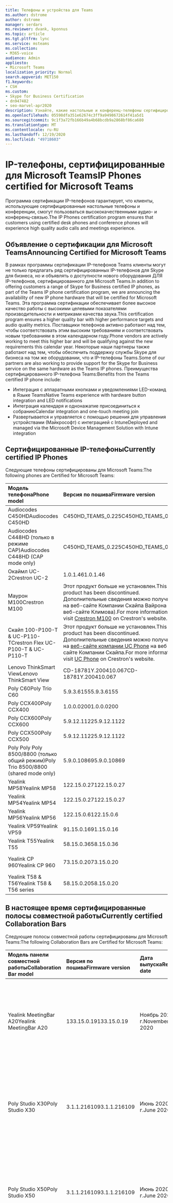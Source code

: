```yaml
---
title: Телефоны и устройства для Teams
ms.author: dstrome
author: dstrome
manager: serdars
ms.reviewer: dvank, kponnus
ms.topic: article
ms.tgt.pltfrm: lync
ms.service: msteams
ms.collection:
- M365-voice
audience: Admin
appliesto:
- Microsoft Teams
localization_priority: Normal
search.appverid: MET150
f1.keywords:
- CSH
ms.custom:
- Skype for Business Certification
- dn947482
- seo-marvel-apr2020
description: Узнайте, какие настольные и конференц-телефоны сертифицированы для Microsoft Teams для получения наилучших результатов.
ms.openlocfilehash: 05598dfa351e62674c3ff9a9498672614f41a5d1
ms.sourcegitcommit: 9c1f3a72fb166b49a4b68bcdb9a2868bf86ca680
ms.translationtype: MT
ms.contentlocale: ru-RU
ms.lasthandoff: 12/19/2020
ms.locfileid: "49718603"
---
```

# <a name="ip-phones-certified-for-microsoft-teams"></a><span data-ttu-id="77407-103">IP-телефоны, сертифицированные для Microsoft Teams</span><span class="sxs-lookup"><span data-stu-id="77407-103">IP Phones certified for Microsoft Teams</span></span>

<span data-ttu-id="77407-104">Программа сертификации IP-телефонов гарантирует, что клиенты, использующие сертифицированные настольные телефоны и конференции, смогут пользоваться высококачественными аудио- и конференц-связью.</span><span class="sxs-lookup"><span data-stu-id="77407-104">The IP Phones certification program ensures that customers using certified desk phones and conference phones will experience high quality audio calls and meetings experience.</span></span>

## <a name="announcing-certified-for-microsoft-teams"></a><span data-ttu-id="77407-105">Объявление о сертификации для Microsoft Teams</span><span class="sxs-lookup"><span data-stu-id="77407-105">Announcing Certified for Microsoft Teams</span></span>

<span data-ttu-id="77407-106">В рамках программы сертификации IP-телефонов Teams клиенты могут не только предлагать ряд сертифицированных IP-телефонов для Skype для бизнеса, но и объявлять о доступности нового оборудования ДЛЯ IP-телефонов, сертифицированного для Microsoft Teams.</span><span class="sxs-lookup"><span data-stu-id="77407-106">In addition to offering customers a range of Skype for Business certified IP phones, as part of the Teams IP phone certification program, we are announcing the availability of new IP phone hardware that will be certified for Microsoft Teams.</span></span> <span data-ttu-id="77407-107">Эта программа сертификации обеспечивает более высокое качество работы с высокими целевыми показателями производительности и метриками качества звука.</span><span class="sxs-lookup"><span data-stu-id="77407-107">This certification program ensures a higher quality bar with higher performance targets and audio quality metrics.</span></span> <span data-ttu-id="77407-108">Поставщики телефонов активно работают над тем, чтобы соответствовать этим высоким требованиям и соответствовать новым требованиям в этом календарном году.</span><span class="sxs-lookup"><span data-stu-id="77407-108">Phone vendors are actively working to meet this higher bar and will be qualifying against the new requirements this calendar year.</span></span> <span data-ttu-id="77407-109">Некоторые наши партнеры также работают над тем, чтобы обеспечить поддержку службы Skype для бизнеса на том же оборудовании, что и IP-телефоны Teams.</span><span class="sxs-lookup"><span data-stu-id="77407-109">Some of our partners are also working to provide support for the Skype for Business service on the same hardware as the Teams IP phones.</span></span> <span data-ttu-id="77407-110">Преимущества сертифицированного IP-телефона Teams:</span><span class="sxs-lookup"><span data-stu-id="77407-110">Benefits from the Teams certified IP phone include:</span></span>

- <span data-ttu-id="77407-111">Интеграция с аппаратными кнопками и уведомлениями LED-команд в Языке Teams</span><span class="sxs-lookup"><span data-stu-id="77407-111">Native Teams experience with hardware button integration and LED notifications</span></span>
- <span data-ttu-id="77407-112">Интеграция календаря и однонажатие присоединиться к собранию</span><span class="sxs-lookup"><span data-stu-id="77407-112">Calendar integration and one-touch meeting join</span></span>
- <span data-ttu-id="77407-113">Развертывается и управляется с помощью решения для управления устройствами (Майкрософт) с интеграцией с Intune</span><span class="sxs-lookup"><span data-stu-id="77407-113">Deployed and managed via the Microsoft Device Management Solution with Intune integration</span></span>

## <a name="currently-certified-ip-phones"></a><span data-ttu-id="77407-114">Сертифицированные IP-телефоны</span><span class="sxs-lookup"><span data-stu-id="77407-114">Currently certified IP Phones</span></span>

<span data-ttu-id="77407-115">Следующие телефоны сертифицированы для Microsoft Teams:</span><span class="sxs-lookup"><span data-stu-id="77407-115">The following phones are Certified for Microsoft Teams:</span></span>

| <span data-ttu-id="77407-116">Модель телефона</span><span class="sxs-lookup"><span data-stu-id="77407-116">Phone model</span></span>                            | <span data-ttu-id="77407-117">Версия по пошива</span><span class="sxs-lookup"><span data-stu-id="77407-117">Firmware version</span></span>                                                                                                                                                                                                                           | <span data-ttu-id="77407-118">Дата выпуска</span><span class="sxs-lookup"><span data-stu-id="77407-118">Release date</span></span>                 |
|:---------------------------------------|:-------------------------------------------------------------------------------------------------------------------------------------------------------------------------------------------------------------------------------------------|:-----------------------------|
| <span data-ttu-id="77407-119">Audiocodes C450HD</span><span class="sxs-lookup"><span data-stu-id="77407-119">Audiocodes C450HD</span></span>                      | <span data-ttu-id="77407-120">C450HD_TEAMS_0.225</span><span class="sxs-lookup"><span data-stu-id="77407-120">C450HD_TEAMS_0.225</span></span>                                                                                                                                                                                                                         | <span data-ttu-id="77407-121">Март 2019 г.</span><span class="sxs-lookup"><span data-stu-id="77407-121">March 2019</span></span>                   |
| <span data-ttu-id="77407-122">Audiocodes C448HD (только в режиме CAP)</span><span class="sxs-lookup"><span data-stu-id="77407-122">Audiocodes C448HD (CAP mode only)</span></span>      | <span data-ttu-id="77407-123">C450HD_TEAMS_0.225</span><span class="sxs-lookup"><span data-stu-id="77407-123">C450HD_TEAMS_0.225</span></span>                                                                                                                                                                                                                         | <span data-ttu-id="77407-124">Март 2019 г.</span><span class="sxs-lookup"><span data-stu-id="77407-124">March 2019</span></span>                   |
|<span data-ttu-id="77407-125">Окаймл UC-2</span><span class="sxs-lookup"><span data-stu-id="77407-125">Crestron UC-2</span></span>                           |<span data-ttu-id="77407-126">1.0.1.46</span><span class="sxs-lookup"><span data-stu-id="77407-126">1.0.1.46</span></span>                                                  | <span data-ttu-id="77407-127">Июль 2020 г.</span><span class="sxs-lookup"><span data-stu-id="77407-127">July 2020</span></span>                    |
| <span data-ttu-id="77407-128">Маурон М100</span><span class="sxs-lookup"><span data-stu-id="77407-128">Crestron M100</span></span>                          | <span data-ttu-id="77407-129">Этот продукт больше не установлен.</span><span class="sxs-lookup"><span data-stu-id="77407-129">This product has been discontinued.</span></span> <span data-ttu-id="77407-130">Дополнительные сведения можно получить на веб-сайте Компании Скайпа Вайрона [(На](https://www.crestron.com/Products/Workspace-Solutions/Unified-Communications/Crestron-Flex-Tabletop-Conferencing-Systems/UC-M100-T) веб-сайте Климова).</span><span class="sxs-lookup"><span data-stu-id="77407-130">For more information, visit [Crestron M100](https://www.crestron.com/Products/Workspace-Solutions/Unified-Communications/Crestron-Flex-Tabletop-Conferencing-Systems/UC-M100-T) on Crestron's website.</span></span> | <span data-ttu-id="77407-131">Прекращение с 11.05.2020 г.</span><span class="sxs-lookup"><span data-stu-id="77407-131">Discontinued as of 5/11/2020</span></span> |
| <span data-ttu-id="77407-132">Скайп 100-P100-T & UC-P110-T</span><span class="sxs-lookup"><span data-stu-id="77407-132">Crestron Flex UC-P100-T & UC-P110-T</span></span>    | <span data-ttu-id="77407-133">Этот продукт больше не установлен.</span><span class="sxs-lookup"><span data-stu-id="77407-133">This product has been discontinued.</span></span> <span data-ttu-id="77407-134">Дополнительные сведения можно получить на [веб-сайте компании UC Phone](https://www.crestron.com/Products/Workspace-Solutions/Unified-Communications/Crestron-Flex-Accessories/UC-PHONE-T-PLUS) на веб-сайте Компании Скайпа.</span><span class="sxs-lookup"><span data-stu-id="77407-134">For more information, visit [UC Phone](https://www.crestron.com/Products/Workspace-Solutions/Unified-Communications/Crestron-Flex-Accessories/UC-PHONE-T-PLUS) on Crestron's website.</span></span>                  | <span data-ttu-id="77407-135">Прекращение с 11.05.2020 г.</span><span class="sxs-lookup"><span data-stu-id="77407-135">Discontinued as of 5/11/2020</span></span> |
| <span data-ttu-id="77407-136">Lenovo ThinkSmart View</span><span class="sxs-lookup"><span data-stu-id="77407-136">Lenovo ThinkSmart View</span></span>                 | <span data-ttu-id="77407-137">CD-18781Y.200410.067</span><span class="sxs-lookup"><span data-stu-id="77407-137">CD-18781Y.200410.067</span></span>                                                                                                                                                                                                                       | <span data-ttu-id="77407-138">Апрель 2020 г.</span><span class="sxs-lookup"><span data-stu-id="77407-138">April 2020</span></span>                   |
| <span data-ttu-id="77407-139">Poly С60</span><span class="sxs-lookup"><span data-stu-id="77407-139">Poly Trio C60</span></span>                          | <span data-ttu-id="77407-140">5.9.3.6155</span><span class="sxs-lookup"><span data-stu-id="77407-140">5.9.3.6155</span></span>                                                                                                                                                                                                                                 | <span data-ttu-id="77407-141">Апрель 2020 г.</span><span class="sxs-lookup"><span data-stu-id="77407-141">April 2020</span></span>                   |
| <span data-ttu-id="77407-142">Poly CCX400</span><span class="sxs-lookup"><span data-stu-id="77407-142">Poly CCX400</span></span>                            | <span data-ttu-id="77407-143">1.0.0.0200</span><span class="sxs-lookup"><span data-stu-id="77407-143">1.0.0.0200</span></span>                                                                                                                                                                                                                                 | <span data-ttu-id="77407-144">Январь 2020 г.</span><span class="sxs-lookup"><span data-stu-id="77407-144">January 2020</span></span>                 |
| <span data-ttu-id="77407-145">Poly CCX600</span><span class="sxs-lookup"><span data-stu-id="77407-145">Poly CCX600</span></span>                            | <span data-ttu-id="77407-146">5.9.12.1122</span><span class="sxs-lookup"><span data-stu-id="77407-146">5.9.12.1122</span></span>                                                                                                                                                                                                                                | <span data-ttu-id="77407-147">Январь 2020 г.</span><span class="sxs-lookup"><span data-stu-id="77407-147">January 2020</span></span>                 |
| <span data-ttu-id="77407-148">Poly CCX500</span><span class="sxs-lookup"><span data-stu-id="77407-148">Poly CCX500</span></span>                            | <span data-ttu-id="77407-149">5.9.12.1122</span><span class="sxs-lookup"><span data-stu-id="77407-149">5.9.12.1122</span></span>                                                                                                                                                                                                                                | <span data-ttu-id="77407-150">Декабрь 2019 г.</span><span class="sxs-lookup"><span data-stu-id="77407-150">December 2019</span></span>                |
| <span data-ttu-id="77407-151">Poly Poly Poly 8500/8800 (только общий режим)</span><span class="sxs-lookup"><span data-stu-id="77407-151">Poly Trio 8500/8800 (shared mode only)</span></span> | <span data-ttu-id="77407-152">5.9.0.10869</span><span class="sxs-lookup"><span data-stu-id="77407-152">5.9.0.10869</span></span>                                                                                                                                                                                                                                | <span data-ttu-id="77407-153">Июнь 2019 г.</span><span class="sxs-lookup"><span data-stu-id="77407-153">June 2019</span></span>                    |
| <span data-ttu-id="77407-154">Yealink MP58</span><span class="sxs-lookup"><span data-stu-id="77407-154">Yealink MP58</span></span> | <span data-ttu-id="77407-155">122.15.0.27</span><span class="sxs-lookup"><span data-stu-id="77407-155">122.15.0.27</span></span>| <span data-ttu-id="77407-156">Декабрь 2020 г.</span><span class="sxs-lookup"><span data-stu-id="77407-156">December 2020</span></span> |
| <span data-ttu-id="77407-157">Yealink MP54</span><span class="sxs-lookup"><span data-stu-id="77407-157">Yealink MP54</span></span> | <span data-ttu-id="77407-158">122.15.0.27</span><span class="sxs-lookup"><span data-stu-id="77407-158">122.15.0.27</span></span>| <span data-ttu-id="77407-159">Ноябрь 2020 г.</span><span class="sxs-lookup"><span data-stu-id="77407-159">November 2020</span></span> |
| <span data-ttu-id="77407-160">Yealink MP56</span><span class="sxs-lookup"><span data-stu-id="77407-160">Yealink MP56</span></span> | <span data-ttu-id="77407-161">122.15.0.6</span><span class="sxs-lookup"><span data-stu-id="77407-161">122.15.0.6</span></span> | <span data-ttu-id="77407-162">Март 2020 г.</span><span class="sxs-lookup"><span data-stu-id="77407-162">March 2020</span></span>    |
| <span data-ttu-id="77407-163">Yealink VP59</span><span class="sxs-lookup"><span data-stu-id="77407-163">Yealink VP59</span></span> | <span data-ttu-id="77407-164">91.15.0.16</span><span class="sxs-lookup"><span data-stu-id="77407-164">91.15.0.16</span></span> | <span data-ttu-id="77407-165">Июнь 2019 г.</span><span class="sxs-lookup"><span data-stu-id="77407-165">June 2019</span></span>     |
| <span data-ttu-id="77407-166">Yealink T55</span><span class="sxs-lookup"><span data-stu-id="77407-166">Yealink T55</span></span>  | <span data-ttu-id="77407-167">58.15.0.36</span><span class="sxs-lookup"><span data-stu-id="77407-167">58.15.0.36</span></span> | <span data-ttu-id="77407-168">Май 2019 г.</span><span class="sxs-lookup"><span data-stu-id="77407-168">May 2019</span></span>      |
| <span data-ttu-id="77407-169">Yealink CP 960</span><span class="sxs-lookup"><span data-stu-id="77407-169">Yealink CP 960</span></span>| <span data-ttu-id="77407-170">73.15.0.20</span><span class="sxs-lookup"><span data-stu-id="77407-170">73.15.0.20</span></span> | <span data-ttu-id="77407-171">Декабрь 2018 г.</span><span class="sxs-lookup"><span data-stu-id="77407-171">December 2018</span></span>|
| <span data-ttu-id="77407-172">Yealink T58 & T56</span><span class="sxs-lookup"><span data-stu-id="77407-172">Yealink T58 & T56 series</span></span> | <span data-ttu-id="77407-173">58.15.0.20</span><span class="sxs-lookup"><span data-stu-id="77407-173">58.15.0.20</span></span> | <span data-ttu-id="77407-174">Декабрь 2018 г.</span><span class="sxs-lookup"><span data-stu-id="77407-174">December 2018</span></span> |

## <a name="currently-certified-collaboration-bars"></a><span data-ttu-id="77407-175">В настоящее время сертифицированные полосы совместной работы</span><span class="sxs-lookup"><span data-stu-id="77407-175">Currently certified Collaboration Bars</span></span>

<span data-ttu-id="77407-176">Следующие полосы совместной работы сертифицированы для Microsoft Teams:</span><span class="sxs-lookup"><span data-stu-id="77407-176">The following Collaboration Bars are Certified for Microsoft Teams:</span></span>

| <span data-ttu-id="77407-177">Модель панели совместной работы</span><span class="sxs-lookup"><span data-stu-id="77407-177">Collaboration Bar model</span></span> | <span data-ttu-id="77407-178">Версия по пошива</span><span class="sxs-lookup"><span data-stu-id="77407-178">Firmware version</span></span> | <span data-ttu-id="77407-179">Дата выпуска</span><span class="sxs-lookup"><span data-stu-id="77407-179">Release date</span></span>  | <span data-ttu-id="77407-180">Размер комнаты (не более)</span><span class="sxs-lookup"><span data-stu-id="77407-180">Room size (up to)</span></span>                                         |
|:------------------------|:-----------------|:--------------|:----------------------------------------------------------|
| <span data-ttu-id="77407-181">Yealink MeetingBar A20</span><span class="sxs-lookup"><span data-stu-id="77407-181">Yealink MeetingBar A20</span></span>  | <span data-ttu-id="77407-182">133.15.0.19</span><span class="sxs-lookup"><span data-stu-id="77407-182">133.15.0.19</span></span>      | <span data-ttu-id="77407-183">Ноябрь 2020 г.</span><span class="sxs-lookup"><span data-stu-id="77407-183">November 2020</span></span> | <span data-ttu-id="77407-184">Фокус-комната(3м x 3 м)</span><span class="sxs-lookup"><span data-stu-id="77407-184">Focus room(3m x 3m)</span></span> </br> <span data-ttu-id="77407-185">Небольшая комната для собрания(4,5 м x 4,5 м)</span><span class="sxs-lookup"><span data-stu-id="77407-185">Small meeting room(4.5m x 4.5m)</span></span> |
| <span data-ttu-id="77407-186">Poly Studio X30</span><span class="sxs-lookup"><span data-stu-id="77407-186">Poly Studio X30</span></span>         | <span data-ttu-id="77407-187">3.1.1.216109</span><span class="sxs-lookup"><span data-stu-id="77407-187">3.1.1.216109</span></span>     | <span data-ttu-id="77407-188">Июнь 2020 г.</span><span class="sxs-lookup"><span data-stu-id="77407-188">June 2020</span></span>     | <span data-ttu-id="77407-189">Фокус-комната(3м x 3 м)</span><span class="sxs-lookup"><span data-stu-id="77407-189">Focus room(3m x 3m)</span></span> </br> <span data-ttu-id="77407-190">Небольшая комната для собрания(4,5 м x 4,5 м)</span><span class="sxs-lookup"><span data-stu-id="77407-190">Small meeting room(4.5m x 4.5m)</span></span> |
| <span data-ttu-id="77407-191">Poly Studio X50</span><span class="sxs-lookup"><span data-stu-id="77407-191">Poly Studio X50</span></span>         | <span data-ttu-id="77407-192">3.1.1.216109</span><span class="sxs-lookup"><span data-stu-id="77407-192">3.1.1.216109</span></span>     | <span data-ttu-id="77407-193">Июнь 2020 г.</span><span class="sxs-lookup"><span data-stu-id="77407-193">June 2020</span></span>     | <span data-ttu-id="77407-194">Фокус-комната(3м x 3 м)</span><span class="sxs-lookup"><span data-stu-id="77407-194">Focus room(3m x 3m)</span></span> </br> <span data-ttu-id="77407-195">Небольшая комната для собрания(4,5 м x 4,5 м)</span><span class="sxs-lookup"><span data-stu-id="77407-195">Small meeting room(4.5m x 4.5m)</span></span> |
| <span data-ttu-id="77407-196">Yealink VC210</span><span class="sxs-lookup"><span data-stu-id="77407-196">Yealink VC210</span></span>           | <span data-ttu-id="77407-197">118.15.0.14</span><span class="sxs-lookup"><span data-stu-id="77407-197">118.15.0.14</span></span>      | <span data-ttu-id="77407-198">Февраль 2020 г.</span><span class="sxs-lookup"><span data-stu-id="77407-198">February 2020</span></span> | <span data-ttu-id="77407-199">Фокус-комната(3м x 3 м)</span><span class="sxs-lookup"><span data-stu-id="77407-199">Focus room(3m x 3m)</span></span> </br> <span data-ttu-id="77407-200">Небольшая комната для собрания(4,5 м x 4,5 м)</span><span class="sxs-lookup"><span data-stu-id="77407-200">Small meeting room(4.5m x 4.5m)</span></span> |

## <a name="currently-certified-teams-display"></a><span data-ttu-id="77407-201">Экран Teams, сертифицированный в настоящее время</span><span class="sxs-lookup"><span data-stu-id="77407-201">Currently certified Teams display</span></span>
<span data-ttu-id="77407-202">Следующие дисплеи Teams сертифицированы для Microsoft Teams:</span><span class="sxs-lookup"><span data-stu-id="77407-202">The following Teams displays are Certified for  Microsoft Teams:</span></span>

| <span data-ttu-id="77407-203">Отображаемая модель Teams</span><span class="sxs-lookup"><span data-stu-id="77407-203">Teams display model</span></span> | <span data-ttu-id="77407-204">Версия по пошива</span><span class="sxs-lookup"><span data-stu-id="77407-204">Firmware version</span></span> | <span data-ttu-id="77407-205">Дата выпуска</span><span class="sxs-lookup"><span data-stu-id="77407-205">Release date</span></span>  |                                         
|:------------------------|:-----------------|:--------------|
|<span data-ttu-id="77407-206">Lenovo ThinkSmart View</span><span class="sxs-lookup"><span data-stu-id="77407-206">Lenovo ThinkSmart View</span></span>|<span data-ttu-id="77407-207">CD-18781Y.201006.099</span><span class="sxs-lookup"><span data-stu-id="77407-207">CD-18781Y.201006.099</span></span>|<span data-ttu-id="77407-208">Октябрь 2020 г.</span><span class="sxs-lookup"><span data-stu-id="77407-208">October 2020</span></span> |

### <a name="product-release-information-for-teams-phones"></a><span data-ttu-id="77407-209">Сведения о выпуске продуктов для телефонов Teams</span><span class="sxs-lookup"><span data-stu-id="77407-209">Product release information for Teams Phones</span></span>

<span data-ttu-id="77407-210">Ниже следующую версию приложения для IP-телефонов и версии по совету Teams.</span><span class="sxs-lookup"><span data-stu-id="77407-210">The following are the latest Teams IP phone app and firmware versions.</span></span>

#### <a name="app-versions"></a><span data-ttu-id="77407-211">Версии приложений</span><span class="sxs-lookup"><span data-stu-id="77407-211">App versions</span></span>

| <span data-ttu-id="77407-212">Выпуск продукта</span><span class="sxs-lookup"><span data-stu-id="77407-212">Product release</span></span> | <span data-ttu-id="77407-213">Дата выпуска</span><span class="sxs-lookup"><span data-stu-id="77407-213">Release date</span></span>  | <span data-ttu-id="77407-214">Версия приложения Microsoft Teams</span><span class="sxs-lookup"><span data-stu-id="77407-214">Microsoft Teams app version</span></span> | <span data-ttu-id="77407-215">Версия портала организации</span><span class="sxs-lookup"><span data-stu-id="77407-215">Company Portal version</span></span> | <span data-ttu-id="77407-216">Версия агента администрирования</span><span class="sxs-lookup"><span data-stu-id="77407-216">Admin Agent version</span></span> |
|:----------------|:--------------|:----------------------------|:-----------------------|:--------------------|
| <span data-ttu-id="77407-217">Обновление #7</span><span class="sxs-lookup"><span data-stu-id="77407-217">Update #7</span></span>  | <span data-ttu-id="77407-218">8 декабря 2020 г.</span><span class="sxs-lookup"><span data-stu-id="77407-218">December 8, 2020</span></span>  |<span data-ttu-id="77407-219">1449/1.0.94.2020111101</span><span class="sxs-lookup"><span data-stu-id="77407-219">1449/1.0.94.2020111101</span></span> | <span data-ttu-id="77407-220">5.0.4927.0</span><span class="sxs-lookup"><span data-stu-id="77407-220">5.0.4927.0</span></span>            | <span data-ttu-id="77407-221">1.0.0.202010121132.product (.223)</span><span class="sxs-lookup"><span data-stu-id="77407-221">1.0.0.202010121132.product (.223)</span></span> |
| <span data-ttu-id="77407-222">Обновление #6</span><span class="sxs-lookup"><span data-stu-id="77407-222">Update #6</span></span>  | <span data-ttu-id="77407-223">12 октября 2020 г.</span><span class="sxs-lookup"><span data-stu-id="77407-223">October 12, 2020</span></span>  |<span data-ttu-id="77407-224">1449/1.0.94.2020091801</span><span class="sxs-lookup"><span data-stu-id="77407-224">1449/1.0.94.2020091801</span></span>     | <span data-ttu-id="77407-225">5.0.4912.0</span><span class="sxs-lookup"><span data-stu-id="77407-225">5.0.4912.0</span></span>             | <span data-ttu-id="77407-226">1.0.0.202006290446.product(216)</span><span class="sxs-lookup"><span data-stu-id="77407-226">1.0.0.202006290446.product(216)</span></span> |
| <span data-ttu-id="77407-227">Обновление #5</span><span class="sxs-lookup"><span data-stu-id="77407-227">Update #5</span></span>  | <span data-ttu-id="77407-228">31 августа 2020 г.</span><span class="sxs-lookup"><span data-stu-id="77407-228">August 31, 2020</span></span> | <span data-ttu-id="77407-229">1449/1.0.94.2020071702</span><span class="sxs-lookup"><span data-stu-id="77407-229">1449/1.0.94.2020071702</span></span>    | <span data-ttu-id="77407-230">5.0.4867.0</span><span class="sxs-lookup"><span data-stu-id="77407-230">5.0.4867.0</span></span>             | <span data-ttu-id="77407-231">1.0.0.202006290446.product(216)</span><span class="sxs-lookup"><span data-stu-id="77407-231">1.0.0.202006290446.product(216)</span></span> |
| <span data-ttu-id="77407-232">Обновление #4</span><span class="sxs-lookup"><span data-stu-id="77407-232">Update #4</span></span>  | <span data-ttu-id="77407-233">30 июня 2020 г.</span><span class="sxs-lookup"><span data-stu-id="77407-233">June 30, 2020</span></span> | <span data-ttu-id="77407-234">1449/1.0.94.2020051601</span><span class="sxs-lookup"><span data-stu-id="77407-234">1449/1.0.94.2020051601</span></span>      | <span data-ttu-id="77407-235">5.0.4771.0</span><span class="sxs-lookup"><span data-stu-id="77407-235">5.0.4771.0</span></span>             | <span data-ttu-id="77407-236">1.0.0.202005060552</span><span class="sxs-lookup"><span data-stu-id="77407-236">1.0.0.202005060552</span></span>  |
| <span data-ttu-id="77407-237">Обновление #3</span><span class="sxs-lookup"><span data-stu-id="77407-237">Update #3</span></span>  | <span data-ttu-id="77407-238">13 мая 2020 г.</span><span class="sxs-lookup"><span data-stu-id="77407-238">May 13, 2020</span></span>  | <span data-ttu-id="77407-239">1449/1.0.94.2020040801</span><span class="sxs-lookup"><span data-stu-id="77407-239">1449/1.0.94.2020040801</span></span>      | <span data-ttu-id="77407-240">5.0.4715.0</span><span class="sxs-lookup"><span data-stu-id="77407-240">5.0.4715.0</span></span>             | <span data-ttu-id="77407-241">1.210</span><span class="sxs-lookup"><span data-stu-id="77407-241">1.210</span></span>               |

#### <a name="firmware-versions"></a><span data-ttu-id="77407-242">Версии ПО</span><span class="sxs-lookup"><span data-stu-id="77407-242">Firmware versions</span></span>

<span data-ttu-id="77407-243">При установке новой версии ПО на устройстве можно определить соответствующие версии приложения Microsoft Teams, портала организации и агента администрирования, найдя выпуск продукта в столбце "Включенные выпуски **продуктов".**</span><span class="sxs-lookup"><span data-stu-id="77407-243">When you install a new firmware version on your device, you can determine the corresponding Microsoft Teams app, Company Portal, and Admin Agent, versions that are installed by finding the product release in the **Included product release** column.</span></span> <span data-ttu-id="77407-244">Затем найди выпуск продукта в таблице **версий** приложения выше.</span><span class="sxs-lookup"><span data-stu-id="77407-244">Then look up the product release in the **App versions** table above.</span></span>

| <span data-ttu-id="77407-245">Модель устройства</span><span class="sxs-lookup"><span data-stu-id="77407-245">Device model</span></span>        | <span data-ttu-id="77407-246">Версия по пошива</span><span class="sxs-lookup"><span data-stu-id="77407-246">Firmware version</span></span>     | <span data-ttu-id="77407-247">Год/включенный выпуск продукта</span><span class="sxs-lookup"><span data-stu-id="77407-247">Year/Included product release</span></span>  |
|:--------------------|:---------------------|:-------------------------|
| <span data-ttu-id="77407-248">AudioCodes C448HD</span><span class="sxs-lookup"><span data-stu-id="77407-248">AudioCodes C448HD</span></span>   | <span data-ttu-id="77407-249">C450HD_TEAMS_1.8.288</span><span class="sxs-lookup"><span data-stu-id="77407-249">C450HD_TEAMS_1.8.288</span></span>  | <span data-ttu-id="77407-250">Обновление до 2020 #7</span><span class="sxs-lookup"><span data-stu-id="77407-250">2020 Update #7</span></span>           |
| <span data-ttu-id="77407-251">AudioCodes C450HD</span><span class="sxs-lookup"><span data-stu-id="77407-251">AudioCodes C450HD</span></span>   | <span data-ttu-id="77407-252">C450HD_TEAMS_1.8.288</span><span class="sxs-lookup"><span data-stu-id="77407-252">C450HD_TEAMS_1.8.288</span></span>  | <span data-ttu-id="77407-253">Обновление до 2020 #7</span><span class="sxs-lookup"><span data-stu-id="77407-253">2020 Update #7</span></span>           |
| <span data-ttu-id="77407-254">Lenovo ThinkSmart View</span><span class="sxs-lookup"><span data-stu-id="77407-254">Lenovo ThinkSmart View</span></span>|<span data-ttu-id="77407-255">CD-18781Y.200922.098</span><span class="sxs-lookup"><span data-stu-id="77407-255">CD-18781Y.200922.098</span></span> | <span data-ttu-id="77407-256">Обновление до 2020 #6</span><span class="sxs-lookup"><span data-stu-id="77407-256">2020 Update #6</span></span>           |
| <span data-ttu-id="77407-257">Poly CCX400</span><span class="sxs-lookup"><span data-stu-id="77407-257">Poly CCX400</span></span>         | <span data-ttu-id="77407-258">6.2.23.0202</span><span class="sxs-lookup"><span data-stu-id="77407-258">6.2.23.0202</span></span>         | <span data-ttu-id="77407-259">Обновление до 2020 #7</span><span class="sxs-lookup"><span data-stu-id="77407-259">2020 Update #7</span></span>           |
| <span data-ttu-id="77407-260">Poly CCX500/CCX600</span><span class="sxs-lookup"><span data-stu-id="77407-260">Poly CCX500/CCX600</span></span>  | <span data-ttu-id="77407-261">6.2.23.0202</span><span class="sxs-lookup"><span data-stu-id="77407-261">6.2.23.0202</span></span>         | <span data-ttu-id="77407-262">Обновление до 2020 #7</span><span class="sxs-lookup"><span data-stu-id="77407-262">2020 Update #7</span></span>          |
| <span data-ttu-id="77407-263">Poly С60</span><span class="sxs-lookup"><span data-stu-id="77407-263">Poly Trio C60</span></span>       | <span data-ttu-id="77407-264">6.2.23.0202</span><span class="sxs-lookup"><span data-stu-id="77407-264">6.2.23.0202</span></span>          | <span data-ttu-id="77407-265">Обновление до 2020 #7</span><span class="sxs-lookup"><span data-stu-id="77407-265">2020 Update #7</span></span>          |
| <span data-ttu-id="77407-266">Yealink T55/T56/T58</span><span class="sxs-lookup"><span data-stu-id="77407-266">Yealink T55/T56/T58</span></span> | <span data-ttu-id="77407-267">58.15.0.118</span><span class="sxs-lookup"><span data-stu-id="77407-267">58.15.0.118</span></span>         | <span data-ttu-id="77407-268">Обновление до 2020 #7</span><span class="sxs-lookup"><span data-stu-id="77407-268">2020 Update #7</span></span>           |
| <span data-ttu-id="77407-269">Yealink MP56</span><span class="sxs-lookup"><span data-stu-id="77407-269">Yealink MP56</span></span>        | <span data-ttu-id="77407-270">122.15.0.27</span><span class="sxs-lookup"><span data-stu-id="77407-270">122.15.0.27</span></span>          | <span data-ttu-id="77407-271">Обновление до 2020 #7</span><span class="sxs-lookup"><span data-stu-id="77407-271">2020 Update #7</span></span>           |
| <span data-ttu-id="77407-272">Yealink VP59</span><span class="sxs-lookup"><span data-stu-id="77407-272">Yealink VP59</span></span>        | <span data-ttu-id="77407-273">91.15.0.50</span><span class="sxs-lookup"><span data-stu-id="77407-273">91.15.0.50</span></span>          | <span data-ttu-id="77407-274">Обновление до 2020 #7</span><span class="sxs-lookup"><span data-stu-id="77407-274">2020 Update #7</span></span>           |
| <span data-ttu-id="77407-275">Yealink CP960</span><span class="sxs-lookup"><span data-stu-id="77407-275">Yealink CP960</span></span>       | <span data-ttu-id="77407-276">73.15.0.111</span><span class="sxs-lookup"><span data-stu-id="77407-276">73.15.0.111</span></span>       | <span data-ttu-id="77407-277">Обновление до 2020 #7</span><span class="sxs-lookup"><span data-stu-id="77407-277">2020 Update #7</span></span>           |

### <a name="product-release-information-for-collaboration-bars"></a><span data-ttu-id="77407-278">Сведения о выпуске продукта для полос совместной работы</span><span class="sxs-lookup"><span data-stu-id="77407-278">Product release information for Collaboration Bars</span></span>

<span data-ttu-id="77407-279">Ниже следующую версию приложения На панели совместной работы Teams и версий версии firmware.</span><span class="sxs-lookup"><span data-stu-id="77407-279">The following are the latest Teams Collaboration Bar app and firmware versions.</span></span>

#### <a name="app-versions"></a><span data-ttu-id="77407-280">Версии приложений</span><span class="sxs-lookup"><span data-stu-id="77407-280">App versions</span></span>

| <span data-ttu-id="77407-281">Выпуск продукта</span><span class="sxs-lookup"><span data-stu-id="77407-281">Product release</span></span>| <span data-ttu-id="77407-282">Дата выпуска</span><span class="sxs-lookup"><span data-stu-id="77407-282">Release date</span></span> | <span data-ttu-id="77407-283">Версия приложения Microsoft Teams</span><span class="sxs-lookup"><span data-stu-id="77407-283">Microsoft Teams app version</span></span> | <span data-ttu-id="77407-284">Версия портала организации</span><span class="sxs-lookup"><span data-stu-id="77407-284">Company Portal version</span></span> | <span data-ttu-id="77407-285">Версия агента администрирования</span><span class="sxs-lookup"><span data-stu-id="77407-285">Admin Agent version</span></span> |
|:----------------|:-------------|:----------------------------|:-----------------------|:--------------------|
| <span data-ttu-id="77407-286">Обновление #3</span><span class="sxs-lookup"><span data-stu-id="77407-286">Update #3</span></span>  |<span data-ttu-id="77407-287">24 ноября 2020 г.</span><span class="sxs-lookup"><span data-stu-id="77407-287">November 24, 2020</span></span>  |<span data-ttu-id="77407-288">1449/1.0.94.2020102101</span><span class="sxs-lookup"><span data-stu-id="77407-288">1449/1.0.94.2020102101</span></span>  |<span data-ttu-id="77407-289">5.0.4927.0</span><span class="sxs-lookup"><span data-stu-id="77407-289">5.0.4927.0</span></span>     |<span data-ttu-id="77407-290">1.0.0.202006290446.product versioncode: 216</span><span class="sxs-lookup"><span data-stu-id="77407-290">1.0.0.202006290446.product versioncode: 216</span></span> |
| <span data-ttu-id="77407-291">Обновление #2</span><span class="sxs-lookup"><span data-stu-id="77407-291">Update #2</span></span>  | <span data-ttu-id="77407-292">24 августа 2020 г.</span><span class="sxs-lookup"><span data-stu-id="77407-292">August 24, 2020</span></span>| <span data-ttu-id="77407-293">1449/1.0.94.2020062501</span><span class="sxs-lookup"><span data-stu-id="77407-293">1449/1.0.94.2020062501</span></span>    | <span data-ttu-id="77407-294">5.0.4771.0</span><span class="sxs-lookup"><span data-stu-id="77407-294">5.0.4771.0</span></span>    | <span data-ttu-id="77407-295">1.0.0.202005060552.product versioncode: 212</span><span class="sxs-lookup"><span data-stu-id="77407-295">1.0.0.202005060552.product versioncode: 212</span></span>|
| <span data-ttu-id="77407-296">Обновление #1</span><span class="sxs-lookup"><span data-stu-id="77407-296">Update #1</span></span>  | <span data-ttu-id="77407-297">13 мая 2020 г.</span><span class="sxs-lookup"><span data-stu-id="77407-297">May 13, 2020</span></span> | <span data-ttu-id="77407-298">.040901</span><span class="sxs-lookup"><span data-stu-id="77407-298">.040901</span></span>                     | <span data-ttu-id="77407-299">.4715</span><span class="sxs-lookup"><span data-stu-id="77407-299">.4715</span></span>                  | <span data-ttu-id="77407-300">.210</span><span class="sxs-lookup"><span data-stu-id="77407-300">.210</span></span>                |

#### <a name="firmware-versions"></a><span data-ttu-id="77407-301">Версии ПО</span><span class="sxs-lookup"><span data-stu-id="77407-301">Firmware versions</span></span>

<span data-ttu-id="77407-302">При установке новой версии ПО на устройстве можно определить соответствующие версии приложения Microsoft Teams, портала организации и агента администрирования, найдя выпуск продукта в столбце "Включенные выпуски **продуктов".**</span><span class="sxs-lookup"><span data-stu-id="77407-302">When you install a new firmware version on your device, you can determine the corresponding Microsoft Teams app, Company Portal, and Admin Agent, versions that are installed by finding the product release in the **Included product release** column.</span></span> <span data-ttu-id="77407-303">Затем найди выпуск продукта в таблице **версий** приложения выше.</span><span class="sxs-lookup"><span data-stu-id="77407-303">Then look up the product release in the **App versions** table above.</span></span>

| <span data-ttu-id="77407-304">Модель устройства</span><span class="sxs-lookup"><span data-stu-id="77407-304">Device model</span></span>  | <span data-ttu-id="77407-305">Версия по пошива</span><span class="sxs-lookup"><span data-stu-id="77407-305">Firmware version</span></span> | <span data-ttu-id="77407-306">Выпуск продукта с годом/ включенным продуктом</span><span class="sxs-lookup"><span data-stu-id="77407-306">Year/ Included product release</span></span> |
|:--------------|:-----------------|:-------------------------|
| <span data-ttu-id="77407-307">Yealink VC210 + CP900</span><span class="sxs-lookup"><span data-stu-id="77407-307">Yealink VC210 + CP900</span></span> | <span data-ttu-id="77407-308">118.15.0.42</span><span class="sxs-lookup"><span data-stu-id="77407-308">118.15.0.42</span></span>     | <span data-ttu-id="77407-309">Обновление, 2020 #3</span><span class="sxs-lookup"><span data-stu-id="77407-309">2020, Update #3</span></span>    |
| <span data-ttu-id="77407-310">Poly Studio X30</span><span class="sxs-lookup"><span data-stu-id="77407-310">Poly Studio X30</span></span> | <span data-ttu-id="77407-311">3.2.3.280012</span><span class="sxs-lookup"><span data-stu-id="77407-311">3.2.3.280012</span></span>          | <span data-ttu-id="77407-312">Обновление, 2020 #3</span><span class="sxs-lookup"><span data-stu-id="77407-312">2020, Update #3</span></span>    |
| <span data-ttu-id="77407-313">Poly Studio X50</span><span class="sxs-lookup"><span data-stu-id="77407-313">Poly Studio X50</span></span> | <span data-ttu-id="77407-314">3.2.3.280012</span><span class="sxs-lookup"><span data-stu-id="77407-314">3.2.3.280012</span></span>          | <span data-ttu-id="77407-315">Обновление, 2020 #3</span><span class="sxs-lookup"><span data-stu-id="77407-315">2020, Update #3</span></span>    |

### <a name="product-release-information-for-teams-display"></a><span data-ttu-id="77407-316">Сведения о выпуске продукта для Teams</span><span class="sxs-lookup"><span data-stu-id="77407-316">Product release information for Teams display</span></span>

<span data-ttu-id="77407-317">Ниже представлены последние версии приложения для дисплея Teams и версии версии программы для разработчиков.</span><span class="sxs-lookup"><span data-stu-id="77407-317">The following are the latest Teams display app and firmware versions.</span></span>

#### <a name="app-versions"></a><span data-ttu-id="77407-318">Версии приложений</span><span class="sxs-lookup"><span data-stu-id="77407-318">App versions</span></span>

|<span data-ttu-id="77407-319">Выпуск продукта</span><span class="sxs-lookup"><span data-stu-id="77407-319">Product release</span></span>| <span data-ttu-id="77407-320">Дата выпуска</span><span class="sxs-lookup"><span data-stu-id="77407-320">Release date</span></span> | <span data-ttu-id="77407-321">Версия приложения Microsoft Teams</span><span class="sxs-lookup"><span data-stu-id="77407-321">Microsoft Teams app version</span></span> | <span data-ttu-id="77407-322">Версия портала организации</span><span class="sxs-lookup"><span data-stu-id="77407-322">Company Portal version</span></span> | <span data-ttu-id="77407-323">Версия агента администрирования</span><span class="sxs-lookup"><span data-stu-id="77407-323">Admin Agent version</span></span> |
|:----------------|:-------------|:----------------------------|:-----------------------|:--------------------|
|<span data-ttu-id="77407-324">Обновление #1</span><span class="sxs-lookup"><span data-stu-id="77407-324">Update #1</span></span>  |<span data-ttu-id="77407-325">22 октября 2020 г.</span><span class="sxs-lookup"><span data-stu-id="77407-325">October 22, 2020</span></span> |<span data-ttu-id="77407-326">1449/1.0.95.2020092307</span><span class="sxs-lookup"><span data-stu-id="77407-326">1449/1.0.95.2020092307</span></span>    |<span data-ttu-id="77407-327">5.0.4927.0</span><span class="sxs-lookup"><span data-stu-id="77407-327">5.0.4927.0</span></span>              |<span data-ttu-id="77407-328">1.0.0.202006290446.product</span><span class="sxs-lookup"><span data-stu-id="77407-328">1.0.0.202006290446.product</span></span>|

#### <a name="firmware-versions"></a><span data-ttu-id="77407-329">Версии ПО</span><span class="sxs-lookup"><span data-stu-id="77407-329">Firmware versions</span></span>

<span data-ttu-id="77407-330">При установке новой версии ПО на устройстве можно определить соответствующие версии приложения Microsoft Teams, портала организации и агента администрирования, найдя выпуск продукта в столбце "Включенные выпуски **продуктов".**</span><span class="sxs-lookup"><span data-stu-id="77407-330">When you install a new firmware version on your device, you can determine the corresponding Microsoft Teams app, Company Portal, and Admin Agent, versions that are installed by finding the product release in the **Included product release** column.</span></span> <span data-ttu-id="77407-331">Затем найди выпуск продукта в таблице **версий** приложения выше.</span><span class="sxs-lookup"><span data-stu-id="77407-331">Then look up the product release in the **App versions** table above.</span></span>

| <span data-ttu-id="77407-332">Модель устройства</span><span class="sxs-lookup"><span data-stu-id="77407-332">Device model</span></span>  | <span data-ttu-id="77407-333">Версия по пошива</span><span class="sxs-lookup"><span data-stu-id="77407-333">Firmware version</span></span> | <span data-ttu-id="77407-334">Выпуск продукта с годом/ включенным продуктом</span><span class="sxs-lookup"><span data-stu-id="77407-334">Year/ Included product release</span></span>|
|:--------------|:-----------------|:-------------------------|
|<span data-ttu-id="77407-335">Lenovo ThinkSmart View</span><span class="sxs-lookup"><span data-stu-id="77407-335">Lenovo ThinkSmart View</span></span>| <span data-ttu-id="77407-336">CD-18781Y.201006.099</span><span class="sxs-lookup"><span data-stu-id="77407-336">CD-18781Y.201006.099</span></span> |<span data-ttu-id="77407-337">Обновление, 2020 #1</span><span class="sxs-lookup"><span data-stu-id="77407-337">2020, Update #1</span></span> |

<span data-ttu-id="77407-338">Сведения [о функциях, поддерживаемых этими](/MicrosoftTeams/devices/phones-for-teams#microsoft-teams-phones-feature-set) устройствами, см. в наборе функций для телефонов Microsoft Teams.</span><span class="sxs-lookup"><span data-stu-id="77407-338">See [Microsoft Teams phones feature set](/MicrosoftTeams/devices/phones-for-teams#microsoft-teams-phones-feature-set) for information on features supported by these devices.</span></span>

<span data-ttu-id="77407-339">Узнайте, [как найти версию ПО](/MicrosoftTeams/devices/phones-for-teams#finding-the-firmware-version-on-a-mobile-device) на мобильном устройстве, чтобы определить версию ПО на мобильном устройстве.</span><span class="sxs-lookup"><span data-stu-id="77407-339">See [Finding the Firmware version on a mobile device](/MicrosoftTeams/devices/phones-for-teams#finding-the-firmware-version-on-a-mobile-device) to determine the device firmware version on your mobile device.</span></span>

<span data-ttu-id="77407-340">Лицензии Microsoft Teams можно приобрести в рамках [подписки на Microsoft 365 или Office 365.](https://docs.microsoft.com/office365/servicedescriptions/teams-service-description)</span><span class="sxs-lookup"><span data-stu-id="77407-340">Microsoft Teams licenses can be purchased as part of their [Microsoft 365 or Office 365 subscriptions](https://docs.microsoft.com/office365/servicedescriptions/teams-service-description).</span></span> <span data-ttu-id="77407-341">Дополнительные данные о лицензиях, необходимых для использования Microsoft Teams на телефонах, см. в доступных [лицензиях телефонной системы.](https://products.office.com/microsoft-teams/voice-calling)</span><span class="sxs-lookup"><span data-stu-id="77407-341">To learn more about the required licenses for using Microsoft Teams on phones, see available [phone system licenses](https://products.office.com/microsoft-teams/voice-calling).</span></span>

<span data-ttu-id="77407-342">Дополнительные сведения о получении Teams: как получить доступ [к Microsoft Teams?](https://support.office.com/article/fc7f1634-abd3-4f26-a597-9df16e4ca65b)</span><span class="sxs-lookup"><span data-stu-id="77407-342">For more information about getting Teams, check out [How do I get access to Microsoft Teams?](https://support.office.com/article/fc7f1634-abd3-4f26-a597-9df16e4ca65b)</span></span>

* * *

<span data-ttu-id="77407-343">Если вы — поставщик, который хочет присоединиться [](https://docs.microsoft.com/skypeforbusiness/certification/how-to-join) к программе сертификации, см. статью "Как присоединиться к программе, чтобы ознакомиться с требованиями и доступными программами".</span><span class="sxs-lookup"><span data-stu-id="77407-343">If you are a vendor seeking to join the certification program, see [How to Join](https://docs.microsoft.com/skypeforbusiness/certification/how-to-join) for requirements and available programs.</span></span>

## <a name="additional-resources"></a><span data-ttu-id="77407-344">Дополнительные ресурсы</span><span class="sxs-lookup"><span data-stu-id="77407-344">Additional resources</span></span>

<span data-ttu-id="77407-345">Подробнее о [программах сертификации Skype для бизнеса](https://docs.microsoft.com/SkypeForBusiness/certification/overview)и Microsoft Teams.</span><span class="sxs-lookup"><span data-stu-id="77407-345">Learn about [Skype for Business and Microsoft Teams certification programs](https://docs.microsoft.com/SkypeForBusiness/certification/overview).</span></span>

[<span data-ttu-id="77407-346">Ознакомьтесь с телефонами и сертифицированными устройствами Microsoft Teams.</span><span class="sxs-lookup"><span data-stu-id="77407-346">Explore Microsoft Teams phones and certified devices.</span></span>](https://products.office.com/microsoft-teams/across-devices/devices)

[<span data-ttu-id="77407-347">Общение Teams и Skype</span><span class="sxs-lookup"><span data-stu-id="77407-347">Teams and Skype interoperability</span></span>](../teams-skype-interop.md)
